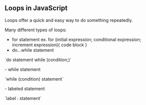 ## Loops in JavaScript

Loops offer a quick and easy way to do something repeatedly.

Many different types of loops:
- for statement
  ex. for (initial expression; conditional expression; increment expression){ code block }
- do...while statement<br>
<p>  `do
    statement
  while (condition;)`</p>
- while statement<br>
<p>  `while (condition)
    statement`</p>
- labeled statement<br>
<p>  `label :
    statement`</p>
